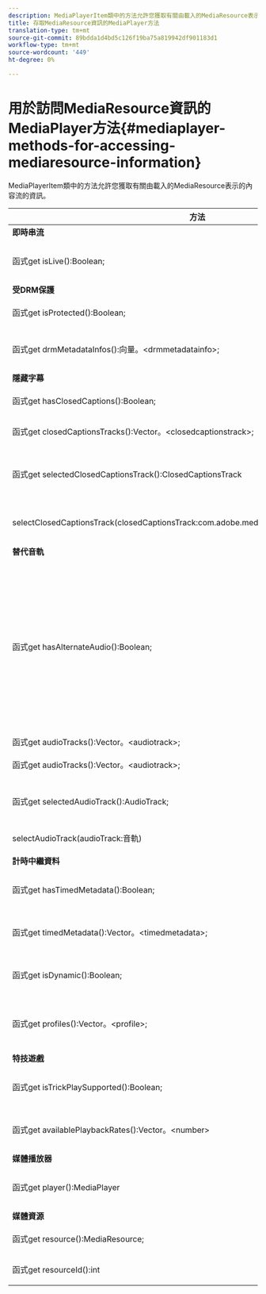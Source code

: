 ```yaml
---
description: MediaPlayerItem類中的方法允許您獲取有關由載入的MediaResource表示的內容流的資訊。
title: 存取MediaResource資訊的MediaPlayer方法
translation-type: tm+mt
source-git-commit: 89bdda1d4bd5c126f19ba75a819942df901183d1
workflow-type: tm+mt
source-wordcount: '449'
ht-degree: 0%

---
```



# 用於訪問MediaResource資訊的MediaPlayer方法{#mediaplayer-methods-for-accessing-mediaresource-information}

MediaPlayerItem類中的方法允許您獲取有關由載入的MediaResource表示的內容流的資訊。

<table frame="all" colsep="1" rowsep="1" id="table_77B55D506FE24326A03D97AA087231FF"> 
 <thead> 
  <tr rowsep="1"> 
   <th colname="2" class="entry"> 方法 </th> 
   <th colname="3" class="entry"> 說明 </th> 
  </tr> 
 </thead>
 <tbody> 
  <tr rowsep="1"> 
   <td colname="1"> <b>即時串流  </b> </td> 
   <td colname="2"> </td>
  </tr> 
  <tr rowsep="1"> 
   <td colname="2"> <span class="codeph"> 函式get isLive():Boolean;  </span> </td> 
   <td colname="3"> <p>如果串流是即時的，則為true;false（如果是VOD）。 </p> </td> 
  </tr> 
  <tr rowsep="1"> 
   <td colname="1"> <b>受DRM保護</b> </td> 
   <td colname="2"> </td>
  </tr> 
  <tr rowsep="1"> 
   <td colname="2"> <span class="codeph"> 函式get isProtected():Boolean;  </span> </td> 
   <td colname="3"> <p>如果流受DRM保護，則為true。 </p> </td> 
  </tr> 
  <tr rowsep="1"> 
   <td colname="2"> <span class="codeph"> 函式get drmMetadataInfos():向量。&lt;drmmetadatainfo&gt;;  </span> </td> 
   <td colname="3"> <p>列出在資訊清單中發現的所有DRM中繼資料物件。 </p> </td> 
  </tr> 
  <tr rowsep="1"> 
   <td colname="1"> <b>隱藏字幕</b> </td> 
   <td colname="2"> </td>
  </tr> 
  <tr rowsep="1"> 
   <td colname="2"> <span class="codeph"> 函式get hasClosedCaptions():Boolean;  </span> </td> 
   <td colname="3"> <p>如果隱藏字幕音軌可用，則為true。 </p> </td> 
  </tr> 
  <tr rowsep="1"> 
   <td colname="2"> <span class="codeph"> 函式get closedCaptionsTracks():Vector。&lt;closedcaptionstrack&gt;;  </span> </td> 
   <td colname="3"> <p>提供可用隱藏字幕音軌的清單。 </p> </td> 
  </tr> 
  <tr rowsep="1"> 
   <td colname="2"> <span class="codeph"> 函式get selectedClosedCaptionsTrack():ClosedCaptionsTrack  </span> </td> 
   <td colname="3"> <p>擷取使用<span class="codeph"> SelectClosedCaptionsTrack </span>選取的目前隱藏字幕軌道。 </p> </td> 
  </tr> 
  <tr rowsep="1"> 
   <td colname="2"> <span class="codeph"> selectClosedCaptionsTrack(closedCaptionsTrack:com.adobe.mediacore.info:ClosedCaptionsTrack)  </span> </td> 
   <td colname="3"> <p>將隱藏字幕軌道設定為當前隱藏字幕軌道。 </p> </td> 
  </tr> 
  <tr rowsep="1"> 
   <td colname="1"> <b>替代音軌  </b> </td> 
   <td colname="2"> </td>
  </tr> 
  <tr rowsep="1"> 
   <td colname="2"> <span class="codeph"> 函式get hasAlternateAudio():Boolean;  </span> </td> 
   <td colname="3"> <p>如果串流有替代的音軌，則為true。 </p> <p>提示： 主音軌（預設）也是替代音軌清單的一部分。 </p> <p>Desktop HLS的TVSDK會將主音軌視為替代音軌清單中的項目之一。 因此，<span class="codeph"> MediaPlayerItem.hasAlternateAudio </span>傳回false的唯一情況是當串流完全沒有音訊時。 如果內容只有一個音軌，此方法會傳回true，而<span class="codeph"> get AudioTracks </span>會傳回包含單一元素（預設音軌）的清單。 </p> </td> 
  </tr> 
  <tr rowsep="1"> 
   <td colname="2"> <span class="codeph"> 函式get audioTracks():Vector。&lt;audiotrack&gt;;  </span> </td> 
   <td colname="3"> 提供可用替代音軌的清單。 </td> 
  </tr> 
  <tr rowsep="1"> 
   <td colname="2"> <span class="codeph"> 函式get audioTracks():Vector。&lt;audiotrack&gt;;  </span> </td> 
   <td colname="3"> <p>提供可用替代音軌的清單。 </p> </td> 
  </tr> 
  <tr rowsep="1"> 
   <td colname="2"> <span class="codeph"> 函式get selectedAudioTrack():AudioTrack;  </span> </td> 
   <td colname="3"> <p>擷取使用<span class="codeph"> selectAudioTrack </span>選取的音軌。 </p> </td> 
  </tr> 
  <tr rowsep="1"> 
   <td colname="2"> <span class="codeph"> selectAudioTrack(audioTrack:音軌)  </span> </td> 
   <td colname="3"> <p>選擇音軌作為當前音軌。 </p> </td> 
  </tr> 
  <tr rowsep="1"> 
   <td colname="1"> <b>計時中繼資料</b> </td> 
   <td colname="2"> </td>
  </tr> 
  <tr rowsep="1"> 
   <td colname="2"> <span class="codeph"> 函式get hasTimedMetadata():Boolean;  </span> </td> 
   <td colname="3"> <p>如果串流已關聯計時中繼資料，則返回true。 </p> </td> 
  </tr> 
  <tr rowsep="1"> 
   <td colname="2"> <span class="codeph"> 函式get timedMetadata():Vector。&lt;timedmetadata&gt;;  </span> </td> 
   <td colname="3"> <p>提供與流相關聯的定時元資料對象的清單。 </p> </td> 
  </tr> 
  <tr rowsep="1"> 
   <td colname="2"> <span class="codeph"> 函式get isDynamic():Boolean;  </span> </td> 
   <td colname="3"> <p>如果流是多位速率(MBR)流，則為true。 </p> </td> 
  </tr> 
  <tr rowsep="1"> 
   <td colname="2"> <span class="codeph"> 函式get profiles():Vector。&lt;profile&gt;;  </span> </td> 
   <td colname="3"> <p>提供關聯位速率配置檔案的清單。 對於每個配置檔案，可以檢索其位速率以及配置檔案的高度和寬度。 </p> </td> 
  </tr> 
  <tr rowsep="1"> 
   <td colname="1"> <b>特技遊戲  </b> </td> 
   <td colname="2"> </td>
  </tr> 
  <tr rowsep="1"> 
   <td colname="2"> <span class="codeph"> 函式get isTrickPlaySupported():Boolean;  </span> </td> 
   <td colname="3"> <p>如果播放器支援快速前進、倒轉和繼續，則為true。 </p> </td> 
  </tr> 
  <tr rowsep="1"> 
   <td colname="2"> <span class="codeph"> 函式get availablePlaybackRates():Vector。&lt;number&gt; </span> </td> 
   <td colname="3"> <p>提供特技播放功能內容中可用播放速率的清單。 </p> </td> 
  </tr> 
  <tr rowsep="1"> 
   <td colname="1"> <b>媒體播放器  </b> </td> 
   <td colname="2"> </td>
  </tr> 
  <tr rowsep="1"> 
   <td colname="2"> <span class="codeph"> 函式get player():MediaPlayer  </span> </td> 
   <td colname="3"> <p>傳回目前與此播放器相關聯的媒體播放器。 </p> </td> 
  </tr> 
  <tr rowsep="1"> 
   <td colname="1"> <b>媒體資源</b> </td> 
   <td colname="2"> </td>
  </tr> 
  <tr rowsep="1"> 
   <td colname="2"> <span class="codeph"> 函式get resource():MediaResource;  </span> </td> 
   <td colname="3"> <p>傳回與此項目關聯的媒體資源。 </p> </td> 
  </tr> 
  <tr rowsep="0"> 
   <td colname="2"> <span class="codeph"> 函式get resourceId():int  </span> </td> 
   <td colname="3"> <p>傳回與此項目相關的媒體識別碼。 </p> </td> 
  </tr> 
 </tbody> 
</table>

